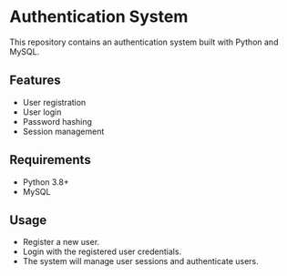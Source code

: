 # Authentication System

This repository contains an authentication system built with Python and MySQL.

## Features

- User registration
- User login
- Password hashing
- Session management

## Requirements

- Python 3.8+
- MySQL

## Usage

- Register a new user.
- Login with the registered user credentials.
- The system will manage user sessions and authenticate users.
